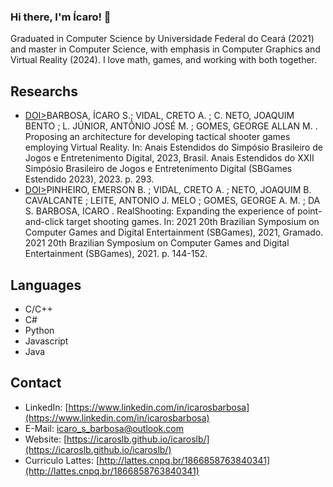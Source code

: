### Hi there, I'm Ícaro! 👋

Graduated in Computer Science by Universidade Federal do Ceará (2021) and master in Computer Science, with emphasis in Computer Graphics and Virtual Reality (2024). I love math, games, and working with both together.



## Researchs

- [DOI>](http://dx.doi.org/10.5753/sbgames_estendido.2023.234057)BARBOSA, ÍCARO S.</bold>; VIDAL, CRETO A. ; C. NETO, JOAQUIM BENTO ; L. JÚNIOR, ANTÔNIO JOSÉ M. ; GOMES, GEORGE ALLAN M. . Proposing an architecture for developing tactical shooter games employing Virtual Reality. In: Anais Estendidos do Simpósio Brasileiro de Jogos e Entretenimento Digital, 2023, Brasil. Anais Estendidos do XXII Simpósio Brasileiro de Jogos e Entretenimento Digital (SBGames Estendido 2023), 2023. p. 293.
- [DOI>](http://dx.doi.org/10.1109/sbgames54170.2021.00026)PINHEIRO, EMERSON B. ; VIDAL, CRETO A. ; NETO, JOAQUIM B. CAVALCANTE ; LEITE, ANTONIO J. MELO ; GOMES, GEORGE A. M. ; <bold>DA S. BARBOSA, ICARO</bold> . RealShooting: Expanding the experience of point-and-click target shooting games. In: 2021 20th Brazilian Symposium on Computer Games and Digital Entertainment (SBGames), 2021, Gramado. 2021 20th Brazilian Symposium on Computer Games and Digital Entertainment (SBGames), 2021. p. 144-152.

## Languages

- C/C++
- C#
- Python
- Javascript
- Java

## Contact

- LinkedIn: [https://www.linkedin.com/in/icarosbarbosa](https://www.linkedin.com/in/icarosbarbosa)
- E-Mail: [icaro_s_barbosa@outlook.com](mailto:icaro_s_barbosa@outlook.com)
- Website: [https://icaroslb.github.io/icaroslb/](https://icaroslb.github.io/icaroslb/)
- Curriculo Lattes: [http://lattes.cnpq.br/1866858763840341](http://lattes.cnpq.br/1866858763840341)

<!--
**icaroslb/icaroslb** is a ✨ _special_ ✨ repository because its `README.md` (this file) appears on your GitHub profile.

Here are some ideas to get you started:

- 🔭 I’m currently working on ...
- 🌱 I’m currently learning ...
- 👯 I’m looking to collaborate on ...
- 🤔 I’m looking for help with ...
- 💬 Ask me about ...
- 📫 How to reach me: ...
- 😄 Pronouns: ...
- ⚡ Fun fact: ...
-->
